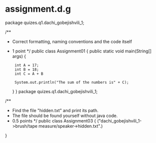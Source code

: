 # assignment.d.g
package quizes.q1.dachi_gobejishvili_1;


/**
 * Correct formatting, naming conventions and the code itself
 * 1 point
 */
public class Assignment01 {
    public static void main(String[] args) {

        int A = 17;
        int B = 18;
        int C = A + B

        System.out.println("The sum of the numbers is" + C);
    }
}
package quizes.q1.dachi_gobejishvili_1;


/**
 * Find the file "hidden.txt" and print its path.
 * The file should be found yourself without java code.
 * 0.5 points
 */
public class Assignment03 {
    ("dachi_gobejishvili_1->brush/tape measure/speaker->hidden.txt".)

}
